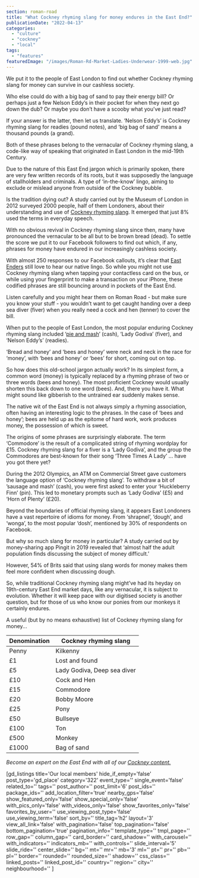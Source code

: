 ```yaml
---
section: roman-road
title: "What Cockney rhyming slang for money endures in the East End?"
publicationDate: "2022-04-13"
categories: 
  - "culture"
  - "cockney"
  - "local"
tags: 
  - "features"
featuredImage: "/images/Roman-Rd-Market-Ladies-Underwear-1999-web.jpg"
---
```


We put it to the people of East London to find out whether Cockney rhyming slang for money can survive in our cashless society.

Who else could do with a big bag of sand to pay their energy bill? Or perhaps just a few Nelson Eddy’s in their pocket for when they next go down the dub? Or maybe you don’t have a scooby what you’ve just read?

If your answer is the latter, then let us translate. ‘Nelson Eddy’s’ is Cockney rhyming slang for readies (pound notes), and ‘big bag of sand’ means a thousand pounds (a grand). 

Both of these phrases belong to the vernacular of Cockney rhyming slang, a code-like way of speaking that originated in East London in the mid-19th Century. 

Due to the nature of this East End jargon which is primarily spoken, there are very few written records of its roots, but it was supposedly the language of stallholders and criminals. A type of ‘in-the-know’ lingo, aiming to exclude or mislead anyone from outside of the Cockney bubble.

Is the tradition dying out? A study carried out by the Museum of London in 2012 surveyed 2000 people, half of them Londoners, about their understanding and use of [Cockney rhyming slang](https://romanroadlondon.com/cockney-rhyming-slang-history/). It emerged that just 8% used the terms in everyday speech. 

With no obvious revival in Cockney rhyming slang since then, many have pronounced the vernacular to be all but to be brown bread (dead). To settle the score we put it to our Facebook followers to find out which, if any, phrases for money have endured in our increasingly cashless society. 

With almost 250 responses to our Facebook callouts, it’s clear that [East Enders](https://romanroadlondon.com/chris-ross-east-end-poet/) still love to hear our native lingo. So while you might not use Cockney rhyming slang when tapping your contactless card on the bus, or while using your fingerprint to make a transaction on your iPhone, these codified phrases are still bouncing around in pockets of the East End. 

Listen carefully and you might hear them on Roman Road - but make sure you know your stuff - you wouldn’t want to get caught handing over a deep sea diver (fiver) when you really need a cock and hen (tenner) to cover the bill. 

When put to the people of East London, the most popular enduring Cockney rhyming slang included ‘[pie and mash](https://romanroadlondon.com/cockney-roots-leanne-black-g-kelly-bow/)’ (cash), ‘Lady Godiva’ (fiver), and ‘Nelson Eddy’s’ (readies).

‘Bread and honey’ and ‘bees and honey’ were neck and neck in the race for ‘money’, with ‘bees and honey’ or ‘bees’ for short, coming out on top. 

So how does this old-school jargon actually work? In its simplest form, a common word (money) is typically replaced by a rhyming phrase of two or three words (bees and honey). The most proficient Cockney would usually shorten this back down to one word (bees). And, there you have it. What might sound like gibberish to the untrained ear suddenly makes sense. 

The native wit of the East End is not always simply a rhyming association, often having an interesting logic to the phrases. In the case of ‘bees and honey’; bees are held up as the epitome of hard work, work produces money, the possession of which is sweet. 

The origins of some phrases are surprisingly elaborate. The term ‘Commodore’ is the result of a complicated string of rhyming wordplay for £15. Cockney rhyming slang for a fiver is a ‘Lady Godiva’, and the group the Commodores are best-known for their song ‘Three Times A Lady’ … have you got there yet? 

During the 2012 Olympics, an ATM on Commercial Street gave customers the language option of ‘Cockney rhyming slang’. To withdraw a bit of ’sausage and mash’ (cash), you were first asked to enter your ‘Huckleberry Finn’ (pin). This led to monetary prompts such as ‘Lady Godiva’ (£5) and ‘Horn of Plenty’ (£20). 

Beyond the boundaries of official rhyming slang, it appears East Londoners have a vast repertoire of idioms for money. From ‘shrapnel’, ‘dough’, and ‘wonga’, to the most popular ‘dosh’, mentioned by 30% of respondents on Facebook. 

But why so much slang for money in particular? A study carried out by money-sharing app Pingit in 2019 revealed that ‘almost half the adult population finds discussing the subject of money difficult.’

However, 54% of Brits said that using slang words for money makes them feel more confident when discussing dough. 

So, while traditional Cockney rhyming slang might’ve had its heyday on 19th-century East End market days, like any vernacular, it is subject to evolution. Whether it will keep pace with our digitised society is another question, but for those of us who know our ponies from our monkeys it certainly endures.

A useful (but by no means exhaustive) list of Cockney rhyming slang for money...

| Denomination | Cockney rhyming slang |
| --- | --- |
| Penny | Kilkenny |
| £1 | Lost and found |
| £5 | Lady Godiva, Deep sea diver |
| £10 | Cock and Hen |
| £15 | Commodore |
| £20 | Bobby Moore |
| £25 | Pony |
| £50 | Bullseye |
| £100 | Ton |
| £500 | Monkey |
| £1000 | Bag of sand |

_Become an expert on the East End with all of our [Cockney content.](https://romanroadlondon.com/culture/cockney/)_

\[gd\_listings title='Our local members' hide\_if\_empty='false' post\_type='gd\_place' category='322' event\_type='' single\_event='false' related\_to='' tags='' post\_author='' post\_limit='6' post\_ids='' package\_ids='' add\_location\_filter='true' nearby\_gps='false' show\_featured\_only='false' show\_special\_only='false' with\_pics\_only='false' with\_videos\_only='false' show\_favorites\_only='false' favorites\_by\_user='' use\_viewing\_post\_type='false' use\_viewing\_term='false' sort\_by='' title\_tag='h2' layout='3' view\_all\_link='false' with\_pagination='false' top\_pagination='false' bottom\_pagination='true' pagination\_info='' template\_type='' tmpl\_page='' row\_gap='' column\_gap='' card\_border='' card\_shadow='' with\_carousel='' with\_indicators='' indicators\_mb='' with\_controls='' slide\_interval='5' slide\_ride='' center\_slide='' bg='' mt='' mr='' mb='3' ml='' pt='' pr='' pb='' pl='' border='' rounded='' rounded\_size='' shadow='' css\_class='' linked\_posts='' linked\_post\_id='' country='' region='' city='' neighbourhood='' \]
